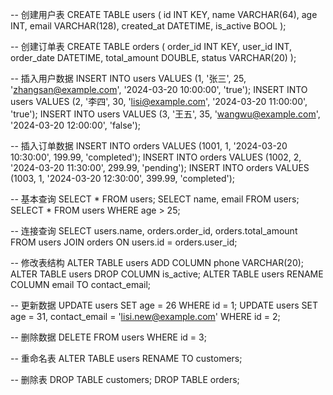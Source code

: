 -- 创建用户表
CREATE TABLE users (
    id INT KEY,
    name VARCHAR(64),
    age INT,
    email VARCHAR(128),
    created_at DATETIME,
    is_active BOOL
);

-- 创建订单表
CREATE TABLE orders (
    order_id INT KEY,
    user_id INT,
    order_date DATETIME,
    total_amount DOUBLE,
    status VARCHAR(20)
);

-- 插入用户数据
INSERT INTO users VALUES (1, '张三', 25, 'zhangsan@example.com', '2024-03-20 10:00:00', 'true');
INSERT INTO users VALUES (2, '李四', 30, 'lisi@example.com', '2024-03-20 11:00:00', 'true');
INSERT INTO users VALUES (3, '王五', 35, 'wangwu@example.com', '2024-03-20 12:00:00', 'false');

-- 插入订单数据
INSERT INTO orders VALUES (1001, 1, '2024-03-20 10:30:00', 199.99, 'completed');
INSERT INTO orders VALUES (1002, 2, '2024-03-20 11:30:00', 299.99, 'pending');
INSERT INTO orders VALUES (1003, 1, '2024-03-20 12:30:00', 399.99, 'completed');

-- 基本查询
SELECT * FROM users;
SELECT name, email FROM users;
SELECT * FROM users WHERE age > 25;

-- 连接查询
SELECT users.name, orders.order_id, orders.total_amount 
FROM users 
JOIN orders 
ON users.id = orders.user_id;

-- 修改表结构
ALTER TABLE users ADD COLUMN phone VARCHAR(20);
ALTER TABLE users DROP COLUMN is_active;
ALTER TABLE users RENAME COLUMN email TO contact_email;


-- 更新数据
UPDATE users SET age = 26 WHERE id = 1;
UPDATE users SET age = 31, contact_email = 'lisi.new@example.com' WHERE id = 2;

-- 删除数据
DELETE FROM users WHERE id = 3;

-- 重命名表
ALTER TABLE users RENAME TO customers;

-- 删除表
DROP TABLE customers;
DROP TABLE orders;